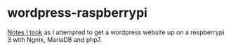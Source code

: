 # wordpress-raspberrypi

[Notes I took](https://gugary.github.io/wordpress-raspberrypi/) as I attempted to get a wordpress website up on a respberrypi 3 with Ngnix, MariaDB and php7.


